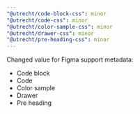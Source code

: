 ```yaml
---
"@utrecht/code-block-css": minor
"@utrecht/code-css": minor
"@utrecht/color-sample-css": minor
"@utrecht/drawer-css": minor
"@utrecht/pre-heading-css": minor
---
```


Changed value for Figma support metadata:

- Code block
- Code
- Color sample
- Drawer
- Pre heading
